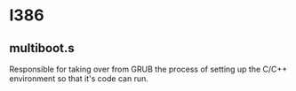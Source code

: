 # I386

## multiboot.s

Responsible for taking over from GRUB the process of setting up the C/C++ 
environment so that it's code can run.